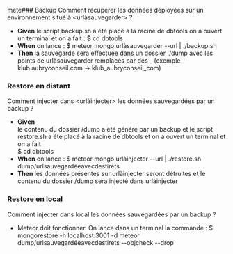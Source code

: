 mete### Backup
Comment récupérer les données déployées sur un environnement situé à <urlàsauvegarder> ?
- **Given** le script backup.sh a été placé à la racine de dbtools on a ouvert un terminal et on a fait :
$ cd dbtools
- **When** on lance :
$ meteor mongo urlàsauvegarder --url | ./backup.sh
- **Then** la sauvegarde sera effectuée dans un dossier ./dump avec les points de urlàsauvegarder remplacés par des _ (exemple klub.aubryconseil.com -> klub_aubryconseil_com)

### Restore en distant
Comment injecter dans <urlàinjecter> les données sauvegardées par un backup ?
- **Given**  
le contenu du dossier /dump a été généré par un backup et le script restore.sh a été placé à la racine de dbtools et on a ouvert un terminal et on a fait  
$ cd dbtools
- **When** on lance :
$ meteor mongo urlàinjecter --url | ./restore.sh dump/urlsauvegardéeavecdestirets
- **Then**
les données présentes sur urlàinjecter seront détruites et le contenu du dossier /dump sera injecté dans urlàinjecter

### Restore en local
Comment injecter dans local les données sauvegardées par un backup ?
- Meteor doit fonctionner. On lance dans un terminal la commande :
$ mongorestore -h localhost:3001 -d meteor dump/urlsauvegardéeavecdestirets --objcheck --drop
